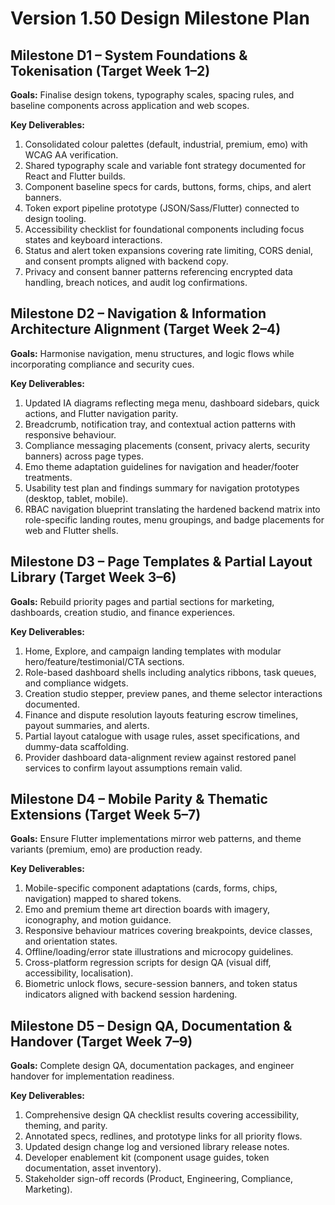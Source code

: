# Version 1.50 Design Milestone Plan

## Milestone D1 – System Foundations & Tokenisation (Target Week 1–2)
**Goals:** Finalise design tokens, typography scales, spacing rules, and baseline components across application and web scopes.

**Key Deliverables:**
1. Consolidated colour palettes (default, industrial, premium, emo) with WCAG AA verification.
2. Shared typography scale and variable font strategy documented for React and Flutter builds.
3. Component baseline specs for cards, buttons, forms, chips, and alert banners.
4. Token export pipeline prototype (JSON/Sass/Flutter) connected to design tooling.
5. Accessibility checklist for foundational components including focus states and keyboard interactions.
6. Status and alert token expansions covering rate limiting, CORS denial, and consent prompts aligned with backend copy.
7. Privacy and consent banner patterns referencing encrypted data handling, breach notices, and audit log confirmations.

## Milestone D2 – Navigation & Information Architecture Alignment (Target Week 2–4)
**Goals:** Harmonise navigation, menu structures, and logic flows while incorporating compliance and security cues.

**Key Deliverables:**
1. Updated IA diagrams reflecting mega menu, dashboard sidebars, quick actions, and Flutter navigation parity.
2. Breadcrumb, notification tray, and contextual action patterns with responsive behaviour.
3. Compliance messaging placements (consent, privacy alerts, security banners) across page types.
4. Emo theme adaptation guidelines for navigation and header/footer treatments.
5. Usability test plan and findings summary for navigation prototypes (desktop, tablet, mobile).
6. RBAC navigation blueprint translating the hardened backend matrix into role-specific landing routes, menu groupings, and badge placements for web and Flutter shells.

## Milestone D3 – Page Templates & Partial Layout Library (Target Week 3–6)
**Goals:** Rebuild priority pages and partial sections for marketing, dashboards, creation studio, and finance experiences.

**Key Deliverables:**
1. Home, Explore, and campaign landing templates with modular hero/feature/testimonial/CTA sections.
2. Role-based dashboard shells including analytics ribbons, task queues, and compliance widgets.
3. Creation studio stepper, preview panes, and theme selector interactions documented.
4. Finance and dispute resolution layouts featuring escrow timelines, payout summaries, and alerts.
5. Partial layout catalogue with usage rules, asset specifications, and dummy-data scaffolding.
6. Provider dashboard data-alignment review against restored panel services to confirm layout assumptions remain valid.

## Milestone D4 – Mobile Parity & Thematic Extensions (Target Week 5–7)
**Goals:** Ensure Flutter implementations mirror web patterns, and theme variants (premium, emo) are production ready.

**Key Deliverables:**
1. Mobile-specific component adaptations (cards, forms, chips, navigation) mapped to shared tokens.
2. Emo and premium theme art direction boards with imagery, iconography, and motion guidance.
3. Responsive behaviour matrices covering breakpoints, device classes, and orientation states.
4. Offline/loading/error state illustrations and microcopy guidelines.
5. Cross-platform regression scripts for design QA (visual diff, accessibility, localisation).
6. Biometric unlock flows, secure-session banners, and token status indicators aligned with backend session hardening.

## Milestone D5 – Design QA, Documentation & Handover (Target Week 7–9)
**Goals:** Complete design QA, documentation packages, and engineer handover for implementation readiness.

**Key Deliverables:**
1. Comprehensive design QA checklist results covering accessibility, theming, and parity.
2. Annotated specs, redlines, and prototype links for all priority flows.
3. Updated design change log and versioned library release notes.
4. Developer enablement kit (component usage guides, token documentation, asset inventory).
5. Stakeholder sign-off records (Product, Engineering, Compliance, Marketing).
